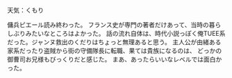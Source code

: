 天気：くもり

傭兵ピエール読み終わった。
フランス史が専門の著者だけあって、当時の暮らしぶりみたいなところはよかった。
話の流れ自体は、時代小説っぽく俺TUEE系だった。ジャンヌ救出のくだりはちょっと無理あると思う。
主人公が由緒ある家系だったり盗賊から街の守備隊長に転職、果ては貴族になるのは、
どっかの御曹司お兄様もびっくりだと感じた。
まあ、あったらいいなレベルでは面白かった。
